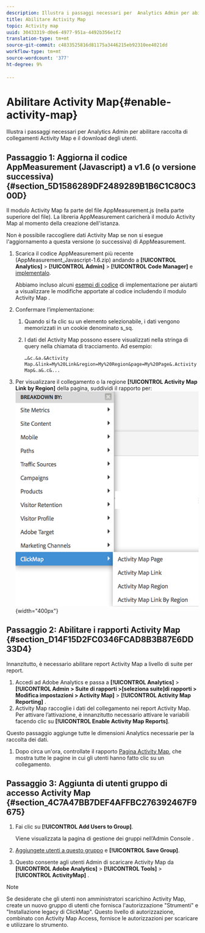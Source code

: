 ```yaml
---
description: Illustra i passaggi necessari per  Analytics Admin per abilitare  raccolta di collegamenti Activity Map e il download degli utenti.
title: Abilitare Activity Map
topic: Activity map
uuid: 30433319-d0e6-4977-951a-4492b356e1f2
translation-type: tm+mt
source-git-commit: c4833525816d81175a3446215eb92310ee4021dd
workflow-type: tm+mt
source-wordcount: '377'
ht-degree: 9%

---
```



# Abilitare Activity Map{#enable-activity-map}

Illustra i passaggi necessari per  Analytics Admin per abilitare  raccolta di collegamenti Activity Map e il download degli utenti.

## Passaggio 1: Aggiorna il codice AppMeasurement (Javascript) a v1.6 (o versione successiva) {#section_5D1586289DF2489289B1B6C1C80C300D}

Il modulo Activity Map  fa parte del file AppMeasurement.js (nella parte superiore del file). La libreria AppMeasurement caricherà il modulo Activity Map  al momento della creazione dell&#39;istanza.

Non è possibile raccogliere  dati Activity Map se non si esegue l&#39;aggiornamento a questa versione (o successiva) di AppMeasurement.

1. Scarica il codice AppMeasurement più recente (AppMeasurement_Javascript-1.6.zip) andando a **[!UICONTROL Analytics]** > **[!UICONTROL Admin]** > **[!UICONTROL Code Manager]** e [implementalo](https://docs.adobe.com/content/help/it-IT/analytics/implementation/js/overview.html).

   Abbiamo incluso alcuni [esempi di codice](/help/analyze/activity-map/activitymap-getting-started/activitymap-getting-started-admins/activitymap-sample-implementation-code.md) di implementazione per aiutarti a visualizzare le modifiche apportate al codice includendo il modulo Activity Map .

1. Confermare l’implementazione:

   1. Quando si fa clic su un elemento selezionabile, i dati vengono memorizzati in un cookie denominato s_sq.
   1. I dati del Activity Map  possono essere visualizzati nella stringa di query nella chiamata di tracciamento. Ad esempio:

      ```
      …&c.&a.&Activity Map.&link=My%20Link&region=My%20Region&page=My%20Page&.Activity Map&.a&.c&...
      ```

1. Per visualizzare il collegamento o la regione **[!UICONTROL Activity Map Link by Region]** della pagina, suddividi il rapporto per:  ![](assets/am_breakdown.png){width=&quot;400px&quot;}

## Passaggio 2: Abilitare i rapporti  Activity Map {#section_D14F15D2FC0346FCAD8B3B87E6DD33D4}

Innanzitutto, è necessario abilitare  report Activity Map a livello di suite per report.

1. Accedi ad Adobe  Analytics e passa a **[!UICONTROL Analytics]** > **[!UICONTROL Admin > Suite di rapporti >[seleziona suite]di rapporti > Modifica impostazioni >  Activity Map]** > **[!UICONTROL Activity Map Reporting]** .
1.  Activity Map raccoglie i dati del collegamento nei report  Activity Map. Per attivare l’attivazione, è innanzitutto necessario attivare le variabili facendo clic su **[!UICONTROL Enable Activity Map Reports]**.

   Questo passaggio aggiunge tutte le  dimensioni Analytics necessarie per la raccolta dei dati.

1. Dopo circa un&#39;ora, controllate il rapporto [Pagina Activity Map](/help/analyze/activity-map/activitymap-reporting-analytics.md), che mostra tutte le pagine in cui gli utenti hanno fatto clic su un collegamento.

## Passaggio 3: Aggiunta di utenti  gruppo di accesso Activity Map {#section_4C7A47BB7DEF4AFFBC276392467F9675}

1. Fai clic su **[!UICONTROL Add Users to Group]**.

   Viene visualizzata la pagina di gestione dei gruppi nell’Admin Console .

1. [Aggiungete utenti a questo gruppo](https://docs.adobe.com/content/help/it-IT/analytics/admin/user-product-management/user-groups/groups.html) e **[!UICONTROL Save Group]**.

1. Questo consente agli utenti Admin di scaricare  Activity Map da **[!UICONTROL Adobe Analytics]** > **[!UICONTROL Tools]** > **[!UICONTROL ActivityMap]** .

>[!NOTE]
>
>Se desiderate che gli utenti non amministratori scarichino  Activity Map, create un nuovo gruppo di utenti che fornisca l&#39;autorizzazione &quot;Strumenti&quot; e &quot;Installazione legacy di ClickMap&quot;. Questo livello di autorizzazione, combinato con  Activity Map Access, fornisce le autorizzazioni per scaricare e utilizzare lo strumento.
